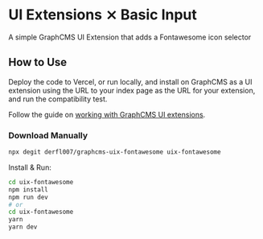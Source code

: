# UI Extensions ⨯ Basic Input

A simple GraphCMS UI Extension that adds a Fontawesome icon selector

## How to Use

Deploy the code to Vercel, or run locally, and install on GraphCMS as a UI extension using the URL to your index page as the URL for your extension, and run the compatibility test.

Follow the guide on [working with GraphCMS UI extensions](https://graphcms.com/guides/working-with-ui-extensions).

### Download Manually

```bash
npx degit derfl007/graphcms-uix-fontawesome uix-fontawesome
```

Install & Run:

```bash
cd uix-fontawesome
npm install
npm run dev
# or
cd uix-fontawesome
yarn
yarn dev
```
